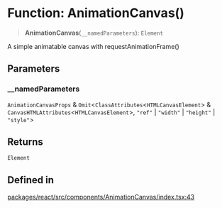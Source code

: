 # Function: AnimationCanvas()

> **AnimationCanvas**(`__namedParameters`): `Element`

A simple animatable canvas with requestAnimationFrame()

## Parameters

### \_\_namedParameters

`AnimationCanvasProps` & `Omit`\<`ClassAttributes`\<`HTMLCanvasElement`\> & `CanvasHTMLAttributes`\<`HTMLCanvasElement`\>, `"ref"` \| `"width"` \| `"height"` \| `"style"`\>

## Returns

`Element`

## Defined in

[packages/react/src/components/AnimationCanvas/index.tsx:43](https://github.com/m1m0zzz/tremolo-ui/blob/7d11785da2668f64368eae498b8e04db28c30096/packages/react/src/components/AnimationCanvas/index.tsx#L43)
